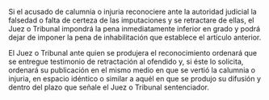 Si el acusado de calumnia o injuria reconociere ante la autoridad judicial la falsedad o falta de certeza de las imputaciones y se retractare de ellas, el Juez o Tribunal impondrá la pena inmediatamente inferior en grado y podrá dejar de imponer la pena de inhabilitación que establece el artículo anterior.

El Juez o Tribunal ante quien se produjera el reconocimiento ordenará que se entregue testimonio de retractación al ofendido y, si éste lo solicita, ordenará su publicación en el mismo medio en que se vertió la calumnia o injuria, en espacio idéntico o similar a aquél en que se produjo su difusión y dentro del plazo que señale el Juez o Tribunal sentenciador.
